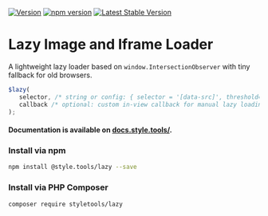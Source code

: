 [![Version](https://img.shields.io/github/release/style-tools/lazy.svg)](https://github.com/style-tools/lazy/releases) [![npm version](https://badge.fury.io/js/%40style.tools%2Flazy.svg)](http://badge.fury.io/js/%40style.tools%2Flazy) [![Latest Stable Version](https://poser.pugx.org/styletools/lazy/v/stable.png)](https://packagist.org/packages/styletools/lazy)

# Lazy Image and Iframe Loader

A lightweight lazy loader based on `window.IntersectionObserver` with tiny fallback for old browsers.

```javascript
$lazy(
   selector, /* string or config: { selector = '[data-src]', threshold=0.006, rootMargin = '0px'} */
   callback /* optional: custom in-view callback for manual lazy loading */
);	
```

#### Documentation is available on [docs.style.tools/](https://docs.style.tools/lazy).

### Install via npm

```bash
npm install @style.tools/lazy --save
```

### Install via PHP Composer

```bash
composer require styletools/lazy
```
